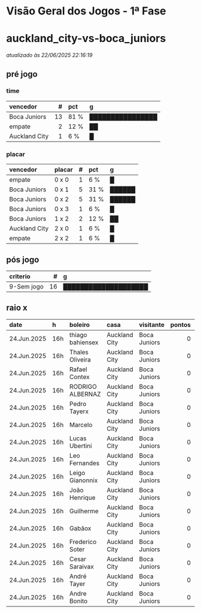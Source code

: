 # Visão Geral dos Jogos - 1ª Fase

# auckland_city-vs-boca_juniors

_atualizado às 22/06/2025 22:16:19_

## pré jogo

### time

| vencedor      |   # | pct   | g                |
|:--------------|----:|:------|:-----------------|
| Boca Juniors  |  13 | 81 %  | ████████████████ |
| empate        |   2 | 12 %  | ██               |
| Auckland City |   1 | 6 %   | █                |

### placar

| vencedor      | placar   |   # | pct   | g      |
|:--------------|:---------|----:|:------|:-------|
| empate        | 0 x 0    |   1 | 6 %   | █      |
| Boca Juniors  | 0 x 1    |   5 | 31 %  | ██████ |
| Boca Juniors  | 0 x 2    |   5 | 31 %  | ██████ |
| Boca Juniors  | 0 x 3    |   1 | 6 %   | █      |
| Boca Juniors  | 1 x 2    |   2 | 12 %  | ██     |
| Auckland City | 2 x 0    |   1 | 6 %   | █      |
| empate        | 2 x 2    |   1 | 6 %   | █      |

## pós jogo

| criterio   |   # | g                    |
|:-----------|----:|:---------------------|
| 9-Sem jogo |  16 | ████████████████████ |

## raio x

| date        | h   | boleiro          | casa          | visitante    |   pontos | criteiro   | bol_placar   | bol_time      | real_placar   | real_time   |
|:------------|:----|:-----------------|:--------------|:-------------|---------:|:-----------|:-------------|:--------------|:--------------|:------------|
| 24.Jun.2025 | 16h | thiago bahiensex | Auckland City | Boca Juniors |        0 | 9-Sem jogo | 0 x 2        | Boca Juniors  | <NA> x <NA>   | empate      |
| 24.Jun.2025 | 16h | Thales Oliveira  | Auckland City | Boca Juniors |        0 | 9-Sem jogo | 0 x 1        | Boca Juniors  | <NA> x <NA>   | empate      |
| 24.Jun.2025 | 16h | Rafael Contex    | Auckland City | Boca Juniors |        0 | 9-Sem jogo | 0 x 1        | Boca Juniors  | <NA> x <NA>   | empate      |
| 24.Jun.2025 | 16h | RODRIGO ALBERNAZ | Auckland City | Boca Juniors |        0 | 9-Sem jogo | 1 x 2        | Boca Juniors  | <NA> x <NA>   | empate      |
| 24.Jun.2025 | 16h | Pedro Tayerx     | Auckland City | Boca Juniors |        0 | 9-Sem jogo | 2 x 0        | Auckland City | <NA> x <NA>   | empate      |
| 24.Jun.2025 | 16h | Marcelo          | Auckland City | Boca Juniors |        0 | 9-Sem jogo | 0 x 2        | Boca Juniors  | <NA> x <NA>   | empate      |
| 24.Jun.2025 | 16h | Lucas Ubertini   | Auckland City | Boca Juniors |        0 | 9-Sem jogo | 0 x 2        | Boca Juniors  | <NA> x <NA>   | empate      |
| 24.Jun.2025 | 16h | Leo Fernandes    | Auckland City | Boca Juniors |        0 | 9-Sem jogo | 0 x 2        | Boca Juniors  | <NA> x <NA>   | empate      |
| 24.Jun.2025 | 16h | Leigo Gianonnix  | Auckland City | Boca Juniors |        0 | 9-Sem jogo | 1 x 2        | Boca Juniors  | <NA> x <NA>   | empate      |
| 24.Jun.2025 | 16h | João Henrique    | Auckland City | Boca Juniors |        0 | 9-Sem jogo | 0 x 2        | Boca Juniors  | <NA> x <NA>   | empate      |
| 24.Jun.2025 | 16h | Guilherme        | Auckland City | Boca Juniors |        0 | 9-Sem jogo | 0 x 1        | Boca Juniors  | <NA> x <NA>   | empate      |
| 24.Jun.2025 | 16h | Gabãox           | Auckland City | Boca Juniors |        0 | 9-Sem jogo | 0 x 1        | Boca Juniors  | <NA> x <NA>   | empate      |
| 24.Jun.2025 | 16h | Frederico Soter  | Auckland City | Boca Juniors |        0 | 9-Sem jogo | 0 x 1        | Boca Juniors  | <NA> x <NA>   | empate      |
| 24.Jun.2025 | 16h | Cesar Saraivax   | Auckland City | Boca Juniors |        0 | 9-Sem jogo | 0 x 3        | Boca Juniors  | <NA> x <NA>   | empate      |
| 24.Jun.2025 | 16h | André Tayer      | Auckland City | Boca Juniors |        0 | 9-Sem jogo | 2 x 2        | empate        | <NA> x <NA>   | empate      |
| 24.Jun.2025 | 16h | Andre Bonito     | Auckland City | Boca Juniors |        0 | 9-Sem jogo | 0 x 0        | empate        | <NA> x <NA>   | empate      |